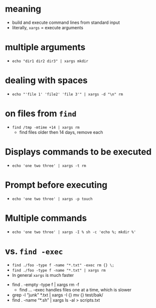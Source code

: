 # meaning
* build and execute command lines from standard input
* literally, `xargs` = execute arguments

# multiple arguments
* `echo "dir1 dir2 dir3" | xargs mkdir`

# dealing with spaces
* `echo "'file 1' 'file2' 'file 3'" | xargs -d "\n" rm`

# on files from `find`
* `find /tmp -mtime +14 | xargs rm`
  * find files older then 14 days, remove each

# Displays commands to be executed
* `echo 'one two three' | xargs -t rm`

# Prompt before executing
* `echo 'one two three' | xargs -p touch`

# Multiple commands
* `echo 'one two three' | xargs -I % sh -c 'echo %; mkdir %'`

# vs. `find -exec`
* `find ./foo -type f -name "*.txt" -exec rm {} \;`
* `find ./foo -type f -name "*.txt" | xargs rm`
* In general `xargs` is much faster

- find . -empty -type f | xargs rm -f
    - find … -exec handles files one at a time, which is slower
- grep -l “junk” *.txt | xargs -I {}  mv {} test/bak/
- find . -name “*.sh” | xargs ls -al > scripts.txt
